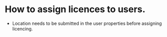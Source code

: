 # How to assign licences to users. 

* Location needs to be submitted in the user properties before assigning licencing.